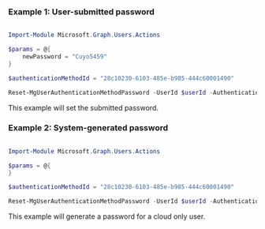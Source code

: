 ### Example 1: User-submitted password

```powershell

Import-Module Microsoft.Graph.Users.Actions

$params = @{
	newPassword = "Cuyo5459"
}

$authenticationMethodId = "28c10230-6103-485e-b985-444c60001490"

Reset-MgUserAuthenticationMethodPassword -UserId $userId -AuthenticationMethodId $authenticationMethodId -BodyParameter $params

```
This example will set the submitted password.

### Example 2: System-generated password

```powershell

Import-Module Microsoft.Graph.Users.Actions

$params = @{
}

$authenticationMethodId = "28c10230-6103-485e-b985-444c60001490"

Reset-MgUserAuthenticationMethodPassword -UserId $userId -AuthenticationMethodId $authenticationMethodId -BodyParameter $params

```
This example will generate a password for a cloud only user.
